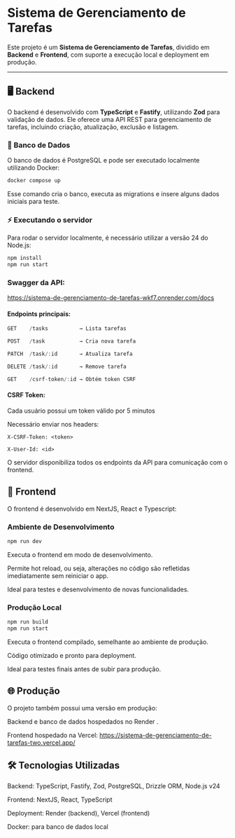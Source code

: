 # Sistema de Gerenciamento de Tarefas

Este projeto é um **Sistema de Gerenciamento de Tarefas**, dividido em **Backend** e **Frontend**, com suporte a execução local e deployment em produção.

---

## 🖥 Backend

O backend é desenvolvido com **TypeScript** e **Fastify**, utilizando **Zod** para validação de dados. Ele oferece uma API REST para gerenciamento de tarefas, incluindo criação, atualização, exclusão e listagem.

### 💾 Banco de Dados

O banco de dados é PostgreSQL e pode ser executado localmente utilizando Docker:

```bash
docker compose up
```

Esse comando cria o banco, executa as migrations e insere alguns dados iniciais para teste.

### ⚡ Executando o servidor

Para rodar o servidor localmente, é necessário utilizar a versão 24 do Node.js:

```bash
npm install
npm run start
```

### Swagger da API:
https://sistema-de-gerenciamento-de-tarefas-wkf7.onrender.com/docs

#### Endpoints principais:

```js
GET    /tasks          → Lista tarefas 

POST   /task           → Cria nova tarefa

PATCH  /task/:id       → Atualiza tarefa

DELETE /task/:id       → Remove tarefa

GET    /csrf-token/:id → Obtém token CSRF
```



#### CSRF Token:

Cada usuário possui um token válido por 5 minutos

Necessário enviar nos headers:

`X-CSRF-Token: <token>`

`X-User-Id: <id>`

O servidor disponibiliza todos os endpoints da API para comunicação com o frontend.

## 📱 Frontend

O frontend é desenvolvido em NextJS, React e Typescript:

### Ambiente de Desenvolvimento

```bash
npm run dev
```
Executa o frontend em modo de desenvolvimento.

Permite hot reload, ou seja, alterações no código são refletidas imediatamente sem reiniciar o app.

Ideal para testes e desenvolvimento de novas funcionalidades.

### Produção Local

```bash
npm run build
npm run start
```
Executa o frontend compilado, semelhante ao ambiente de produção.

Código otimizado e pronto para deployment.

Ideal para testes finais antes de subir para produção.

## 🌐 Produção

O projeto também possui uma versão em produção:

Backend e banco de dados hospedados no Render
.

Frontend hospedado na Vercel: https://sistema-de-gerenciamento-de-tarefas-two.vercel.app/

## 🛠 Tecnologias Utilizadas

Backend: TypeScript, Fastify, Zod, PostgreSQL, Drizzle ORM, Node.js v24

Frontend: NextJS, React, TypeScript

Deployment: Render (backend), Vercel (frontend)

Docker: para banco de dados local
